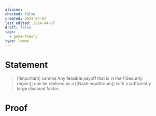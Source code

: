 ```yaml
---
aliases: 
checked: false
created: 2024-04-07
last_edited: 2024-04-07
draft: false
tags:
  - game-theory
type: lemma
---
```

# Statement

> [!important] Lemma
> Any feasible payoff that is in the [[Security region]] can be realised as a [[Nash equilibrium]] with a sufficiently large discount factor.

# Proof
